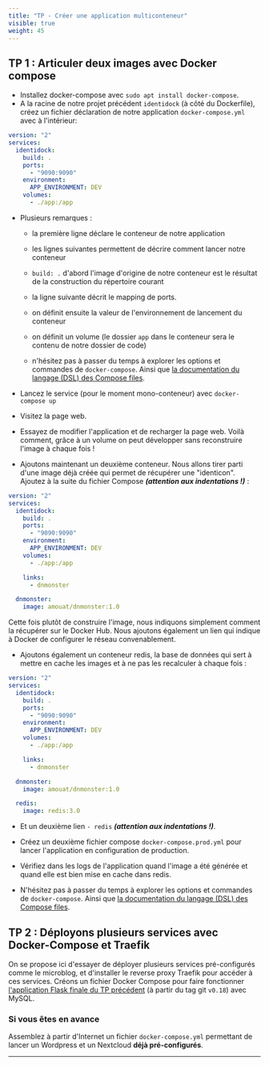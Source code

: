```yaml
---
title: "TP - Créer une application multiconteneur"
visible: true
weight: 45
---
```


## TP 1 : Articuler deux images avec Docker compose

- Installez docker-compose avec `sudo apt install docker-compose`.
- A la racine de notre projet précédent `identidock` (à côté du Dockerfile), créez un fichier déclaration de notre application `docker-compose.yml` avec à l'intérieur:

```yml
version: "2"
services:
  identidock:
    build: .
    ports:
      - "9090:9090"
    environment:
      APP_ENVIRONMENT: DEV
    volumes:
      - ./app:/app
```

- Plusieurs remarques :

  - la première ligne déclare le conteneur de notre application
  - les lignes suivantes permettent de décrire comment lancer notre conteneur
  - `build: .` d'abord l'image d'origine de notre conteneur est le résultat de la construction du répertoire courant
  - la ligne suivante décrit le mapping de ports.
  - on définit ensuite la valeur de l'environnement de lancement du conteneur
  - on définit un volume (le dossier `app` dans le conteneur sera le contenu de notre dossier de code)

  - n'hésitez pas à passer du temps à explorer les options et commandes de `docker-compose`. Ainsi que [la documentation du langage (DSL) des Compose files](https://docs.docker.com/compose/compose-file/).

- Lancez le service (pour le moment mono-conteneur) avec `docker-compose up`
- Visitez la page web.
- Essayez de modifier l'application et de recharger la page web. Voilà comment, grâce à un volume on peut développer sans reconstruire l'image à chaque fois !

- Ajoutons maintenant un deuxième conteneur. Nous allons tirer parti d'une image déjà créée qui permet de récupérer une "identicon". Ajoutez à la suite du fichier Compose **_(attention aux indentations !)_** :

```yml
version: "2"
services:
  identidock:
    build: .
    ports:
      - "9090:9090"
    environment:
      APP_ENVIRONMENT: DEV
    volumes:
      - ./app:/app

    links:
      - dnmonster

  dnmonster:
    image: amouat/dnmonster:1.0
```

Cette fois plutôt de construire l'image, nous indiquons simplement comment la récupérer sur le Docker Hub. Nous ajoutons également un lien qui indique à Docker de configurer le réseau convenablement.

- Ajoutons également un conteneur redis, la base de données qui sert à mettre en cache les images et à ne pas les recalculer à chaque fois :

```yml
version: "2"
services:
  identidock:
    build: .
    ports:
      - "9090:9090"
    environment:
      APP_ENVIRONMENT: DEV
    volumes:
      - ./app:/app

    links:
      - dnmonster

  dnmonster:
    image: amouat/dnmonster:1.0

  redis:
    image: redis:3.0
```

- Et un deuxième lien `- redis` **_(attention aux indentations !)_**.

- Créez un deuxième fichier compose `docker-compose.prod.yml` pour lancer l'application en configuration de production.

- Vérifiez dans les logs de l'application quand l'image a été générée et quand elle est bien mise en cache dans redis.

- N'hésitez pas à passer du temps à explorer les options et commandes de `docker-compose`. Ainsi que [la documentation du langage (DSL) des Compose files](https://docs.docker.com/compose/compose-file/).

## TP 2 : Déployons plusieurs services avec Docker-Compose et Traefik

<!-- Refaire plutôt avec un wordpress, un ELK, un nextcloud, et le microblog, et traefik, recentraliser les logs -->

<!-- On se propose ici d'essayer de déployer plusieurs services pré-configurés comme Wordpress, Nextcloud et le microblog, et d'installer le reverse proxy Traefik pour accéder à ces services. -->

On se propose ici d'essayer de déployer plusieurs services pré-configurés comme le microblog, et d'installer le reverse proxy Traefik pour accéder à ces services.
Créons un fichier Docker Compose pour faire fonctionner [l'application Flask finale du TP précédent](https://blog.miguelgrinberg.com/post/the-flask-mega-tutorial-part-xix-deployment-on-docker-containers) (à partir du tag git `v0.18`) avec MySQL.

### Si vous êtes en avance

Assemblez à partir d'Internet un fichier `docker-compose.yml` permettant de lancer un Wordpress et un Nextcloud **déjà pré-configurés**.

<!-- ### Si vous êtes en avance : ajouter ELK et centraliser les logs

Avec la [documentation de Filebeat](https://www.elastic.co/guide/en/beats/filebeat/current/configuration-autodiscover.html) et [cette page](https://discuss.elastic.co/t/nginx-filebeat-elk-docker-swarm-help/130512/2), trouvez comment centraliser les logs Flask de l'app `microblog` grâce au système de labels Docker de Filebeat.

Tentons de centraliser les logs de
de ces services dans ELK.

```yaml
version: "3"

services:
  elasticsearch:
    image: docker.elastic.co/elasticsearch/elasticsearch:7.5.0
    environment:
      - discovery.type=single-node
      - xpack.security.enabled=false
    networks:
      - logging-network

  filebeat:
    image: docker.elastic.co/beats/filebeat:7.5.0
    user: root
    depends_on:
      - elasticsearch
    volumes:
      - ./filebeat.yml:/usr/share/filebeat/filebeat.yml:ro
      - /var/lib/docker/containers:/var/lib/docker/containers:ro
      - /var/run/docker.sock:/var/run/docker.sock:ro
    networks:
      - logging-network
    environment:
      - -strict.perms=false

  kibana:
    image: docker.elastic.co/kibana/kibana:7.5.0
    depends_on:
      - elasticsearch
    ports:
      - 5601:5601
    networks:
      - logging-network

networks:
  logging-network:
    driver: bridge
``` -->

---
